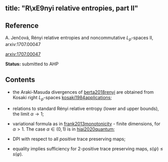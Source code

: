 title: "R\xE9nyi relative entropies, part II"
---
## Reference

A. Jenčová, Rényi relative entropies and noncommutative $L_p$-spaces II, arxiv:1707.00047



[arxiv:1707.00047](https://arxiv.org/abs/1707.00047)



**Status:** submitted to AHP


## Contents

* the Araki-Masuda divergences of [berta2018renyi](berta2018renyi) are obtained from Kosaki right $L_p$-spaces
[kosaki1984applications](kosaki1984applications);

* relations to standard Rényi relative entropy (lower and upper bounds), the limit $\alpha\to1$;

* variational formula as in [frank2013monotonicity](frank2013monotonicity) - finite dimensions, for $\alpha>1$.
 The case $\alpha\in (0,1)$ is in [hiai2020quantum](hiai2020quantum);

* DPI with respect to all *positive* trace preserving maps;

* equality implies sufficiency for 2-positive trace preserving maps, $s(\psi)\le s(\varphi)$.

